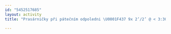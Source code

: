 ```yaml
---
id: "5452517685"
layout: activity
title: "Prasárničky při pátečním odpoledni \U0001F437 9x 2’/2’ @ < 3:30"

---
```

